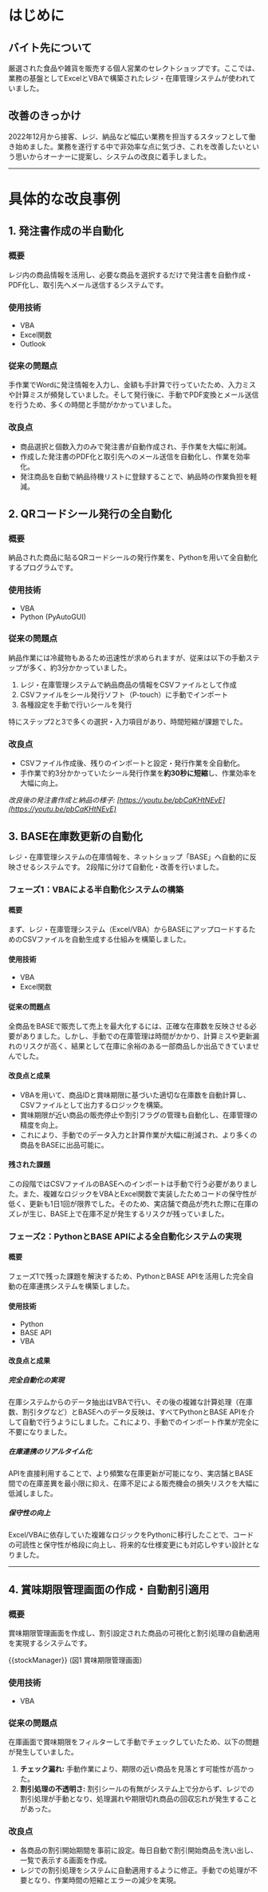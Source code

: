# はじめに

## バイト先について

厳選された食品や雑貨を販売する個人営業のセレクトショップです。ここでは、業務の基盤としてExcelとVBAで構築されたレジ・在庫管理システムが使われていました。

## 改善のきっかけ

2022年12月から接客、レジ、納品など幅広い業務を担当するスタッフとして働き始めました。業務を遂行する中で非効率な点に気づき、これを改善したいという思いからオーナーに提案し、システムの改良に着手しました。

---
# 具体的な改良事例

## 1. 発注書作成の半自動化

### 概要

レジ内の商品情報を活用し、必要な商品を選択するだけで発注書を自動作成・PDF化し、取引先へメール送信するシステムです。

### 使用技術

* VBA
* Excel関数
* Outlook

### 従来の問題点

手作業でWordに発注情報を入力し、金額も手計算で行っていたため、入力ミスや計算ミスが頻発していました。そして発行後に、手動でPDF変換とメール送信を行うため、多くの時間と手間がかかっていました。

### 改良点

* 商品選択と個数入力のみで発注書が自動作成され、手作業を大幅に削減。
* 作成した発注書のPDF化と取引先へのメール送信を自動化し、作業を効率化。
* 発注商品を自動で納品待機リストに登録することで、納品時の作業負担を軽減。

## 2. QRコードシール発行の全自動化

### 概要

納品された商品に貼るQRコードシールの発行作業を、Pythonを用いて全自動化するプログラムです。

### 使用技術

* VBA
* Python (PyAutoGUI)

### 従来の問題点

納品作業には冷蔵物もあるため迅速性が求められますが、従来は以下の手動ステップが多く、約3分かかっていました。

1.  レジ・在庫管理システムで納品商品の情報をCSVファイルとして作成
2.  CSVファイルをシール発行ソフト（P-touch）に手動でインポート
3.  各種設定を手動で行いシールを発行

特にステップ2と3で多くの選択・入力項目があり、時間短縮が課題でした。

### 改良点

* CSVファイル作成後、残りのインポートと設定・発行作業を全自動化。
* 手作業で約3分かかっていたシール発行作業を**約30秒に短縮**し、作業効率を大幅に向上。


*改良後の発注書作成と納品の様子: [https://youtu.be/pbCaKHtNEvE](https://youtu.be/pbCaKHtNEvE)*


## 3. BASE在庫数更新の自動化

レジ・在庫管理システムの在庫情報を、ネットショップ「BASE」へ自動的に反映させるシステムです。
2段階に分けて自動化・改善を行いました。


### **フェーズ1：VBAによる半自動化システムの構築**

#### 概要

まず、レジ・在庫管理システム（Excel/VBA）からBASEにアップロードするためのCSVファイルを自動生成する仕組みを構築しました。

#### 使用技術

* VBA
* Excel関数

#### 従来の問題点

全商品をBASEで販売して売上を最大化するには、正確な在庫数を反映させる必要がありました。しかし、手動での在庫管理は時間がかかり、計算ミスや更新漏れのリスクが高く、結果として在庫に余裕のある一部商品しか出品できていませんでした。

#### 改良点と成果

* VBAを用いて、商品IDと賞味期限に基づいた適切な在庫数を自動計算し、CSVファイルとして出力するロジックを構築。
* 賞味期限が近い商品の販売停止や割引フラグの管理も自動化し、在庫管理の精度を向上。
* これにより、手動でのデータ入力と計算作業が大幅に削減され、より多くの商品をBASEに出品可能に。

#### 残された課題

この段階ではCSVファイルのBASEへのインポートは手動で行う必要がありました。また、複雑なロジックをVBAとExcel関数で実装したためコードの保守性が低く、更新も1日1回が限界でした。そのため、実店舗で商品が売れた際に在庫のズレが生じ、BASE上で在庫不足が発生するリスクが残っていました。


### **フェーズ2：PythonとBASE APIによる全自動化システムの実現**

#### 概要

フェーズ1で残った課題を解決するため、PythonとBASE APIを活用した完全自動の在庫連携システムを構築しました。

#### 使用技術

* Python
* BASE API
* VBA

#### 改良点と成果

##### 完全自動化の実現
在庫システムからのデータ抽出はVBAで行い、その後の複雑な計算処理（在庫数、割引タグなど）とBASEへのデータ反映は、すべてPythonとBASE APIを介して自動で行うようにしました。これにより、手動でのインポート作業が完全に不要になりました。

##### 在庫連携のリアルタイム化
APIを直接利用することで、より頻繁な在庫更新が可能になり、実店舗とBASE間での在庫差異を最小限に抑え、在庫不足による販売機会の損失リスクを大幅に低減しました。

##### 保守性の向上
Excel/VBAに依存していた複雑なロジックをPythonに移行したことで、コードの可読性と保守性が格段に向上し、将来的な仕様変更にも対応しやすい設計となりました。

---
## 4. 賞味期限管理画面の作成・自動割引適用

### 概要

賞味期限管理画面を作成し、割引設定された商品の可視化と割引処理の自動適用を実現するシステムです。

{{stockManager}}
(図1 賞味期限管理画面)

### 使用技術

* VBA

### 従来の問題点

在庫画面で賞味期限をフィルターして手動でチェックしていたため、以下の問題が発生していました。

1.  **チェック漏れ:** 手動作業により、期限の近い商品を見落とす可能性が高かった。
2.  **割引処理の不透明さ:** 割引シールの有無がシステム上で分からず、レジでの割引処理が手動となり、処理漏れや期限切れ商品の回収忘れが発生することがあった。

### 改良点

* 各商品の割引開始期間を事前に設定。毎日自動で割引開始商品を洗い出し、一覧で表示する画面を作成。
* レジでの割引処理をシステムに自動適用するように修正。手動での処理が不要となり、作業時間の短縮とエラーの減少を実現。